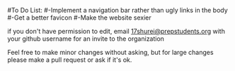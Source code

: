 #To Do List:
#-Implement a navigation bar rather than ugly <a> links in the body
#-Get a better favicon
#-Make the website sexier

if you don't have permission to edit, email 17shurei@prepstudents.org with your github username for an invite to the organization

Feel free to make minor changes without asking, but for large changes please make a pull request or ask if it's ok.
